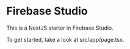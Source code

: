 # Firebase Studio

This is a NextJS starter in Firebase Studio.

To get started, take a look at src/app/page.tsx.
















